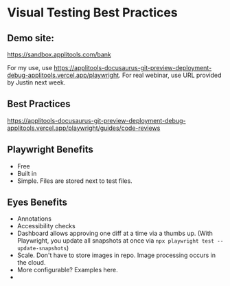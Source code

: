 # Visual Testing Best Practices

## Demo site:

https://sandbox.applitools.com/bank

For my use, use https://applitools-docusaurus-git-preview-deployment-debug-applitools.vercel.app/playwright. For real webinar, use URL provided by Justin next week.

## Best Practices

https://applitools-docusaurus-git-preview-deployment-debug-applitools.vercel.app/playwright/guides/code-reviews

## Playwright Benefits

- Free
- Built in
- Simple. Files are stored next to test files.

## Eyes Benefits

- Annotations
- Accessibility checks
- Dashboard allows approving one diff at a time via a thumbs up. (With Playwright, you update all snapshots at once via `npx playwright test --update-snapshots`)
- Scale. Don't have to store images in repo. Image processing occurs in the cloud.
- More configurable? Examples here.
-

